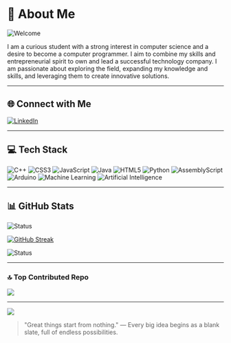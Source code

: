 # 💫 About Me

![Welcome](https://readme-typing-svg.demolab.com?font=Fira+Code&duration=3000&pause=1000&color=F7F7F7&center=true&vCenter=true&width=435&lines=Hi+there!+I'm+Yonatan+%F0%9F%91%8B;Aspiring+Tech+Leader+%F0%9F%92%BB;Passionate+about+CS+and+Innovation+%F0%9F%92%A1)

I am a curious student with a strong interest in computer science and a desire to become a computer programmer. I aim to combine my skills and entrepreneurial spirit to own and lead a successful technology company. I am passionate about exploring the field, expanding my knowledge and skills, and leveraging them to create innovative solutions.

---

## 🌐 Connect with Me

[![LinkedIn](https://img.shields.io/badge/LinkedIn-blue?style=for-the-badge&logo=linkedin&logoColor=white)](https://www.linkedin.com/in/yonatanyishakyifat)

---

## 💻 Tech Stack

![C++](https://img.shields.io/badge/c++-%2300599C.svg?style=for-the-badge&logo=c%2B%2B&logoColor=white)
![CSS3](https://img.shields.io/badge/css3-%231572B6.svg?style=for-the-badge&logo=css3&logoColor=white)
![JavaScript](https://img.shields.io/badge/javascript-%23323330.svg?style=for-the-badge&logo=javascript&logoColor=%23F7DF1E)
![Java](https://img.shields.io/badge/java-%23ED8B00.svg?style=for-the-badge&logo=openjdk&logoColor=white)
![HTML5](https://img.shields.io/badge/html5-%23E34F26.svg?style=for-the-badge&logo=html5&logoColor=white)
![Python](https://img.shields.io/badge/python-3670A0?style=for-the-badge&logo=python&logoColor=ffdd54)
![AssemblyScript](https://img.shields.io/badge/assembly%20script-%23000000.svg?style=for-the-badge&logo=assemblyscript&logoColor=white)
![Arduino](https://img.shields.io/badge/-Arduino-00979D?style=for-the-badge&logo=Arduino&logoColor=white)
![Machine Learning](https://img.shields.io/badge/Machine%20Learning-%23FF6F00.svg?style=for-the-badge&logo=scikit-learn&logoColor=white)
![Artificial Intelligence](https://img.shields.io/badge/AI-%2300ADEF.svg?style=for-the-badge&logo=OpenAI&logoColor=white)

---

## 📊 GitHub Stats

![Status](https://github-readme-stats.vercel.app/api?username=yonatanbest&theme=dark&hide_border=false&include_all_commits=false&count_private=false)

[![GitHub Streak](https://github-readme-streak-stats.herokuapp.com?user=YonatanBest&theme=dark)](https://git.io/streak-stats)

![Status](https://github-readme-stats.vercel.app/api/top-langs/?username=yonatanbest&theme=dark&hide_border=false&include_all_commits=false&count_private=false&layout=compact)

---

### 🔝 Top Contributed Repo

![](https://github-contributor-stats.vercel.app/api?username=yonatanbest&limit=5&theme=dark&combine_all_yearly_contributions=true)

---
[![](https://visitcount.itsvg.in/api?id=yonatanbest&icon=0&color=0)](https://visitcount.itsvg.in)

<!-- Fun fact or quote -->

> "Great things start from nothing." — Every big idea begins as a blank slate, full of endless possibilities.
